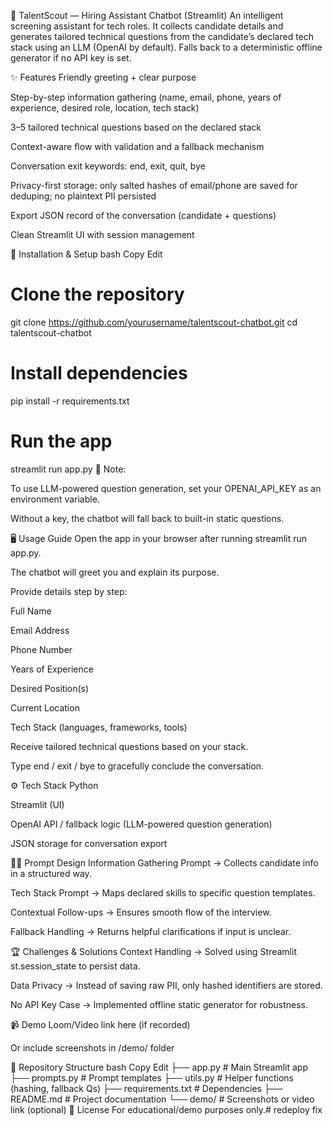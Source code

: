 🤖 TalentScout — Hiring Assistant Chatbot (Streamlit)
An intelligent screening assistant for tech roles. It collects candidate details and generates tailored technical questions from the candidate’s declared tech stack using an LLM (OpenAI by default). Falls back to a deterministic offline generator if no API key is set.

✨ Features
Friendly greeting + clear purpose

Step-by-step information gathering (name, email, phone, years of experience, desired role, location, tech stack)

3–5 tailored technical questions based on the declared stack

Context-aware flow with validation and a fallback mechanism

Conversation exit keywords: end, exit, quit, bye

Privacy-first storage: only salted hashes of email/phone are saved for deduping; no plaintext PII persisted

Export JSON record of the conversation (candidate + questions)

Clean Streamlit UI with session management

🚀 Installation & Setup
bash
Copy
Edit
# Clone the repository
git clone https://github.com/yourusername/talentscout-chatbot.git
cd talentscout-chatbot

# Install dependencies
pip install -r requirements.txt

# Run the app
streamlit run app.py
🔑 Note:

To use LLM-powered question generation, set your OPENAI_API_KEY as an environment variable.

Without a key, the chatbot will fall back to built-in static questions.

🖥️ Usage Guide
Open the app in your browser after running streamlit run app.py.

The chatbot will greet you and explain its purpose.

Provide details step by step:

Full Name

Email Address

Phone Number

Years of Experience

Desired Position(s)

Current Location

Tech Stack (languages, frameworks, tools)

Receive tailored technical questions based on your stack.

Type end / exit / bye to gracefully conclude the conversation.

⚙️ Tech Stack
Python

Streamlit (UI)

OpenAI API / fallback logic (LLM-powered question generation)

JSON storage for conversation export

🧑‍💻 Prompt Design
Information Gathering Prompt → Collects candidate info in a structured way.

Tech Stack Prompt → Maps declared skills to specific question templates.

Contextual Follow-ups → Ensures smooth flow of the interview.

Fallback Handling → Returns helpful clarifications if input is unclear.

🏆 Challenges & Solutions
Context Handling → Solved using Streamlit st.session_state to persist data.

Data Privacy → Instead of saving raw PII, only hashed identifiers are stored.

No API Key Case → Implemented offline static generator for robustness.

📹 Demo
Loom/Video link here (if recorded)

Or include screenshots in /demo/ folder

📂 Repository Structure
bash
Copy
Edit
├── app.py                 # Main Streamlit app
├── prompts.py             # Prompt templates
├── utils.py               # Helper functions (hashing, fallback Qs)
├── requirements.txt       # Dependencies
├── README.md              # Project documentation
└── demo/                  # Screenshots or video link (optional)
📜 License
For educational/demo purposes only.#   r e d e p l o y   f i x  
 